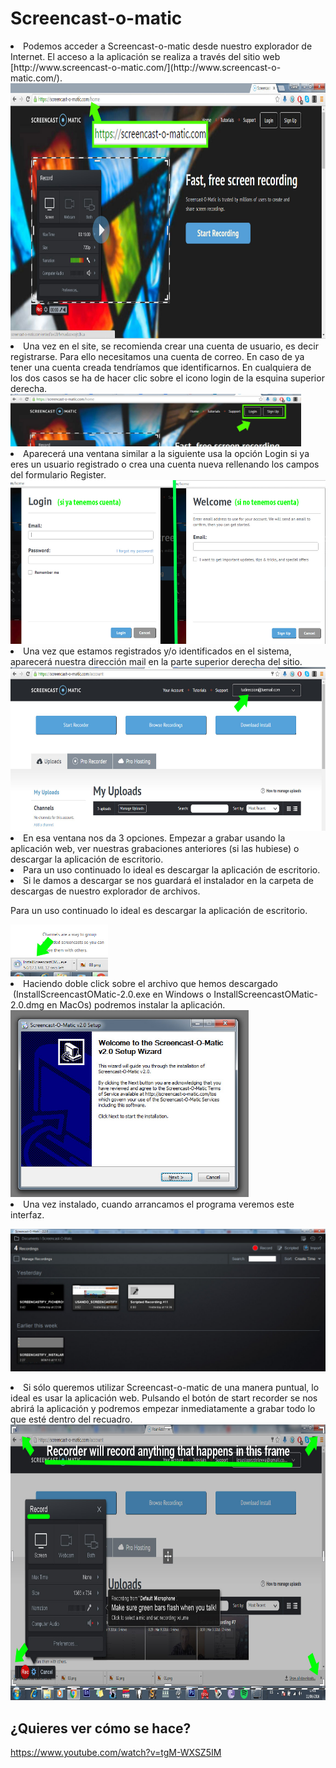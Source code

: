 
# Screencast-o-matic

<li dir="ltr">
Podemos acceder a Screencast-o-matic desde nuestro explorador de Internet. El acceso a la aplicación se realiza a través del sitio web [http://www.screencast-o-matic.com/](http://www.screencast-o-matic.com/).
</li>

<img src="img/ScCoMimage07.jpg" height="409" />

<li dir="ltr">
Una vez en el site, se recomienda crear una cuenta de usuario, es decir registrarse. Para ello necesitamos una cuenta de correo. En caso de ya tener una cuenta creada tendríamos que identificarnos. En cualquiera de los dos casos se ha de hacer clic sobre el icono login de la esquina superior derecha.
</li>

<img src="img/ScCoMimage03.jpg" height="84" />

<li dir="ltr">
Aparecerá una ventana similar a la siguiente usa la opción Login si ya eres un usuario registrado o crea una cuenta nueva rellenando los campos del formulario Register.
</li>

<img src="img/ScCoMimage05.jpg" height="262" />

<li dir="ltr">
Una vez que estamos registrados y/o identificados en el sistema, aparecerá nuestra dirección mail en la parte superior derecha del sitio.
</li>

<img src="img/ScCoMimage01.jpg" height="262" />

<li dir="ltr">
En esa ventana nos da 3 opciones. Empezar a grabar usando la aplicación web, ver nuestras grabaciones anteriores (si las hubiese) o descargar la aplicación de escritorio.
</li>
<li dir="ltr">
Para un uso continuado lo ideal es descargar la aplicación de escritorio.
</li>
<li dir="ltr">
Si le damos a descargar se nos guardará el instalador en la carpeta de descargas de nuestro explorador de archivos.
</li>

Para un uso continuado lo ideal es descargar la aplicación de escritorio.

<img src="img/ScCoMimage02.jpg" height="83" />

<li dir="ltr">
Haciendo doble click sobre el archivo que hemos descargado  (InstallScreencastOMatic-2.0.exe en Windows o InstallScreencastOMatic-2.0.dmg en MacOs) podremos instalar la aplicación.
</li>

<img src="img/ScCoMimage08.jpg" height="299" />

<li dir="ltr">
Una vez instalado, cuando arrancamos el programa veremos este interfaz.
</li>

![](/assets/ScCoMimage00.jpg)
<li dir="ltr">
Si sólo queremos utilizar Screencast-o-matic de una manera puntual, lo ideal es usar la aplicación web. Pulsando el botón de start recorder se nos abrirá la aplicación y podremos empezar inmediatamente a grabar todo lo que esté dentro del recuadro.
</li>

<img src="img/ScCoMimage04.jpg" height="441" />

## ¿Quieres ver cómo se hace?

https://www.youtube.com/watch?v=tgM-WXSZ5IM

